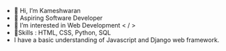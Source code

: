 - 👋 Hi, I’m Kameshwaran   
- 🌱 Aspiring Software Developer 
- 👀 I’m interested in Web Development < / > 
- 💎Skills : HTML, CSS, Python, SQL
- I have a basic understanding of Javascript and Django web framework.


